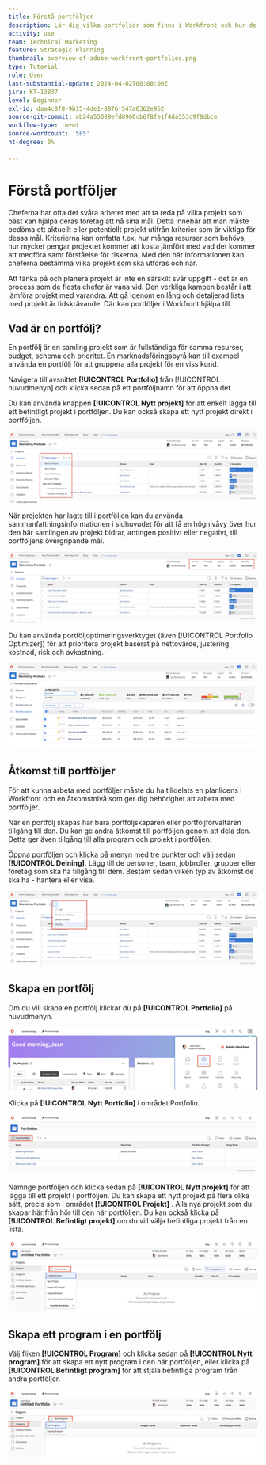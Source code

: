 ```yaml
---
title: Förstå portföljer
description: Lär dig vilka portfolior som finns i Workfront och hur de kan hjälpa dig att prioritera projekt och jämföra projekt med varandra.
activity: use
team: Technical Marketing
feature: Strategic Planning
thumbnail: overview-of-adobe-workfront-portfolios.png
type: Tutorial
role: User
last-substantial-update: 2024-04-02T00:00:00Z
jira: KT-13837
level: Beginner
exl-id: daa4c8f8-9b15-4de1-8976-547a6362e952
source-git-commit: ab24a55009efd8960cb6f8fe1f4da553c9f8dbce
workflow-type: tm+mt
source-wordcount: '585'
ht-degree: 0%

---
```


# Förstå portföljer

Cheferna har ofta det svåra arbetet med att ta reda på vilka projekt som bäst kan hjälpa deras företag att nå sina mål. Detta innebär att man måste bedöma ett aktuellt eller potentiellt projekt utifrån kriterier som är viktiga för dessa mål. Kriterierna kan omfatta t.ex. hur många resurser som behövs, hur mycket pengar projektet kommer att kosta jämfört med vad det kommer att medföra samt förståelse för riskerna. Med den här informationen kan cheferna bestämma vilka projekt som ska utföras och när.

Att tänka på och planera projekt är inte en särskilt svår uppgift - det är en process som de flesta chefer är vana vid. Den verkliga kampen består i att jämföra projekt med varandra. Att gå igenom en lång och detaljerad lista med projekt är tidskrävande. Där kan portföljer i Workfront hjälpa till.

## Vad är en portfölj?

En portfölj är en samling projekt som är fullständiga för samma resurser, budget, schema och prioritet. En marknadsföringsbyrå kan till exempel använda en portfölj för att gruppera alla projekt för en viss kund.

Navigera till avsnittet **[!UICONTROL Portfolio]** från [!UICONTROL huvudmenyn] och klicka sedan på ett portföljnamn för att öppna det.

Du kan använda knappen **[!UICONTROL Nytt projekt]** för att enkelt lägga till ett befintligt projekt i portföljen. Du kan också skapa ett nytt projekt direkt i portföljen.

![En bild av listrutan för knappen [!UICONTROL Nytt projekt]](assets/01-portfolio-management3.png)

När projekten har lagts till i portföljen kan du använda sammanfattningsinformationen i sidhuvudet för att få en högnivåvy över hur den här samlingen av projekt bidrar, antingen positivt eller negativt, till portföljens övergripande mål.

![En bild av portföljens sammanfattningsinformation i sidhuvudet](assets/02-portfolio-management1.png)

Du kan använda portföljoptimeringsverktyget (även [!UICONTROL Portfolio Optimizer]) för att prioritera projekt baserat på nettovärde, justering, kostnad, risk och avkastning.

![En bild av hur du prioriterar projekt i en portfölj](assets/03-portfolio-management2.png)

## Åtkomst till portföljer

För att kunna arbeta med portföljer måste du ha tilldelats en planlicens i Workfront och en åtkomstnivå som ger dig behörighet att arbeta med portföljer.

När en portfölj skapas har bara portföljskaparen eller portföljförvaltaren tillgång till den. Du kan ge andra åtkomst till portföljen genom att dela den. Detta ger även tillgång till alla program och projekt i portföljen.

Öppna portföljen och klicka på menyn med tre punkter och välj sedan **[!UICONTROL Delning]**. Lägg till de personer, team, jobbroller, grupper eller företag som ska ha tillgång till dem. Bestäm sedan vilken typ av åtkomst de ska ha - hantera eller visa.

![En bild av alternativet [!UICONTROL Delning] i en [!DNL Workfront] portfölj ](assets/04-portfolio-management11.png)

## Skapa en portfölj

Om du vill skapa en portfölj klickar du på **[!UICONTROL Portfolio]** på huvudmenyn.

![En bild av huvudmenyn ](assets/create-portfolio-1.png)

Klicka på **[!UICONTROL Nytt Portfolio]** i området Portfolio.

![En bild av Portfolio ](assets/create-portfolio-2.png)

Namnge portföljen och klicka sedan på **[!UICONTROL Nytt projekt]** för att lägga till ett projekt i portföljen. Du kan skapa ett nytt projekt på flera olika sätt, precis som i området **[!UICONTROL Projekt]** . Alla nya projekt som du skapar härifrån hör till den här portföljen. Du kan också klicka på **[!UICONTROL Befintligt projekt]** om du vill välja befintliga projekt från en lista.

![En bild av den nya projektmenyn ](assets/create-portfolio-3.png)

## Skapa ett program i en portfölj

Välj fliken **[!UICONTROL Program]** och klicka sedan på **[!UICONTROL Nytt program]** för att skapa ett nytt program i den här portföljen, eller klicka på **[!UICONTROL Befintligt program]** för att stjäla befintliga program från andra portföljer.

![En bild av den nya programmenyn ](assets/create-portfolio-4.png)

<!--
Pro-tips graphic
If a user can't access a specific portfolio, make sure it's shared with them. The Workfront access level determines that a user can access portfolios in general, but sharing makes sure they can see specific portfolios. 
-->

<!--
Learn more graphic and links to documentation articles
* Portfolio overview   
* Create a portfolio 
* Create and manage portfolios 
* Navigate within a portfolio 
* Share a portfolio   
-->
